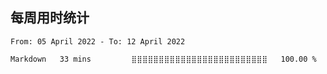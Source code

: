 ## 每周用时统计

<!--START_SECTION:waka-->

```text
From: 05 April 2022 - To: 12 April 2022

Markdown   33 mins         ⣿⣿⣿⣿⣿⣿⣿⣿⣿⣿⣿⣿⣿⣿⣿⣿⣿⣿⣿⣿⣿⣿⣿⣿⣿   100.00 %
```

